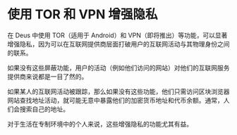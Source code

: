 # 使用 TOR 和 VPN 增强隐私

在 Deus 中使用 TOR（适用于 Android）和 VPN（即将推出）等功能，可以显著增强隐私，因为可以在互联网提供商层面打破用户的互联网活动与其物理身份之间的联系。

如果没有这些屏蔽功能，用户的活动（例如他们访问的网站）对他们的互联网服务提供商来说都是一目了然的。

如果某人的互联网活动被跟踪，那么如果没有这些功能，他们只需访问区块浏览器网站查找地址活动，就可能无意中暴露他们的加密货币地址和代币余额。通常，人们会搜索自己的地址。

对于生活在专制环境中的个人来说，这些增强隐私的功能尤其有益。